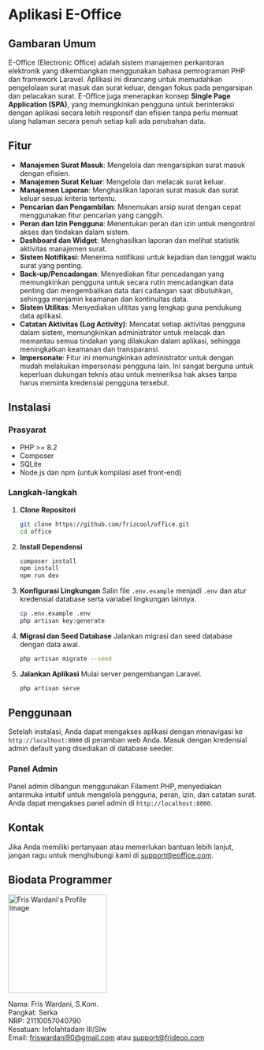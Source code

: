 # Aplikasi E-Office

## Gambaran Umum

E-Office (Electronic Office) adalah sistem manajemen perkantoran elektronik yang dikembangkan menggunakan bahasa pemrograman PHP dan framework Laravel. Aplikasi ini dirancang untuk memudahkan pengelolaan surat masuk dan surat keluar, dengan fokus pada pengarsipan dan pelacakan surat. E-Office juga menerapkan konsep **Single Page Application (SPA)**, yang memungkinkan pengguna untuk berinteraksi dengan aplikasi secara lebih responsif dan efisien tanpa perlu memuat ulang halaman secara penuh setiap kali ada perubahan data.

## Fitur

- **Manajemen Surat Masuk**: Mengelola dan mengarsipkan surat masuk dengan efisien.
- **Manajemen Surat Keluar**: Mengelola dan melacak surat keluar.
- **Manajemen Laporan**: Menghasilkan laporan surat masuk dan surat keluar sesuai kriteria tertentu.
- **Pencarian dan Pengambilan**: Menemukan arsip surat dengan cepat menggunakan fitur pencarian yang canggih.
- **Peran dan Izin Pengguna**: Menentukan peran dan izin untuk mengontrol akses dan tindakan dalam sistem.
- **Dashboard dan Widget**: Menghasilkan laporan dan melihat statistik aktivitas manajemen surat.
- **Sistem Notifikasi**: Menerima notifikasi untuk kejadian dan tenggat waktu surat yang penting.
- **Back-up/Pencadangan**: Menyediakan fitur pencadangan yang memungkinkan pengguna untuk secara rutin mencadangkan data penting dan mengembalikan data dari cadangan saat dibutuhkan, sehingga menjamin keamanan dan kontinuitas data.
- **Sistem Utilitas**: Menyediakan ulititas yang lengkap guna pendukung data aplikasi.
- **Catatan Aktivitas (Log Activity)**: Mencatat setiap aktivitas pengguna dalam sistem, memungkinkan administrator untuk melacak dan memantau semua tindakan yang dilakukan dalam aplikasi, sehingga meningkatkan keamanan dan transparansi.
- **Impersonate**: Fitur ini memungkinkan administrator untuk dengan mudah melakukan impersonasi pengguna lain. Ini sangat berguna untuk keperluan dukungan teknis atau untuk memeriksa hak akses tanpa harus meminta kredensial pengguna tersebut.

## Instalasi

### Prasyarat

- PHP >= 8.2
- Composer
- SQLite 
- Node.js dan npm (untuk kompilasi aset front-end)

### Langkah-langkah

1. **Clone Repositori**
   ```bash
   git clone https://github.com/frizcool/office.git
   cd office
   ```

2. **Install Dependensi**
   ```bash
   composer install
   npm install
   npm run dev
   ```

3. **Konfigurasi Lingkungan**
   Salin file `.env.example` menjadi `.env` dan atur kredensial database serta variabel lingkungan lainnya.
   ```bash
   cp .env.example .env
   php artisan key:generate
   ```

4. **Migrasi dan Seed Database**
   Jalankan migrasi dan seed database dengan data awal.
   ```bash
   php artisan migrate --seed
   ```

5. **Jalankan Aplikasi**
   Mulai server pengembangan Laravel.
   ```bash
   php artisan serve
   ```

## Penggunaan

Setelah instalasi, Anda dapat mengakses aplikasi dengan menavigasi ke `http://localhost:8000` di peramban web Anda. Masuk dengan kredensial admin default yang disediakan di database seeder.

### Panel Admin

Panel admin dibangun menggunakan Filament PHP, menyediakan antarmuka intuitif untuk mengelola pengguna, peran, izin, dan catatan surat. Anda dapat mengakses panel admin di `http://localhost:8000`.


## Kontak

Jika Anda memiliki pertanyaan atau memerlukan bantuan lebih lanjut, jangan ragu untuk menghubungi kami di support@eoffice.com.


## Biodata Programmer
<img src="https://deptmin.frideoo.com/storage/csgt_fris_wardani.jpg" alt="Fris Wardani's Profile Image" style="width: 200px;"/>

Nama: Fris Wardani, S.Kom.  
Pangkat: Serka  
NRP: 21110057040790  
Kesatuan: Infolahtadam III/Slw  
Email: friswardani90@gmail.com atau support@frideoo.com
